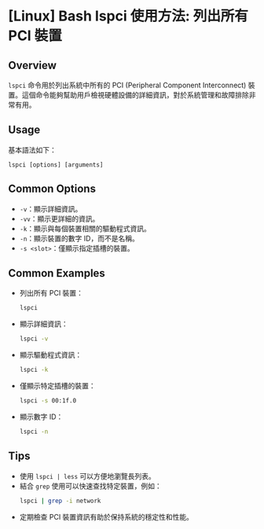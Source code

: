 # [Linux] Bash lspci 使用方法: 列出所有 PCI 裝置

## Overview
`lspci` 命令用於列出系統中所有的 PCI (Peripheral Component Interconnect) 裝置。這個命令能夠幫助用戶檢視硬體設備的詳細資訊，對於系統管理和故障排除非常有用。

## Usage
基本語法如下：
```
lspci [options] [arguments]
```

## Common Options
- `-v`：顯示詳細資訊。
- `-vv`：顯示更詳細的資訊。
- `-k`：顯示與每個裝置相關的驅動程式資訊。
- `-n`：顯示裝置的數字 ID，而不是名稱。
- `-s <slot>`：僅顯示指定插槽的裝置。

## Common Examples
- 列出所有 PCI 裝置：
    ```bash
    lspci
    ```

- 顯示詳細資訊：
    ```bash
    lspci -v
    ```

- 顯示驅動程式資訊：
    ```bash
    lspci -k
    ```

- 僅顯示特定插槽的裝置：
    ```bash
    lspci -s 00:1f.0
    ```

- 顯示數字 ID：
    ```bash
    lspci -n
    ```

## Tips
- 使用 `lspci | less` 可以方便地瀏覽長列表。
- 結合 `grep` 使用可以快速查找特定裝置，例如：
    ```bash
    lspci | grep -i network
    ```
- 定期檢查 PCI 裝置資訊有助於保持系統的穩定性和性能。